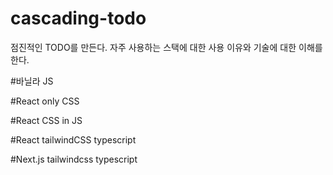 # cascading-todo
점진적인 TODO를 만든다.
자주 사용하는 스택에 대한 사용 이유와 기술에 대한 이해를 한다.

#바닐라 JS

#React only CSS

#React CSS in JS

#React tailwindCSS typescript

#Next.js tailwindcss typescript
